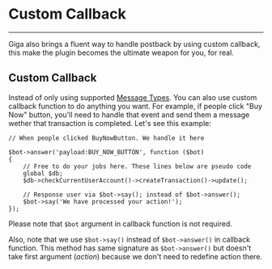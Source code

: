 # Custom Callback
---
Giga also brings a fluent way to handle postback by using custom callback, this make the plugin becomes the ultimate weapon for you, for real.

## Custom Callback
Instead of only using supported [Message Types](message-types). You can also use custom callback function to do anything you want. For example, if people click "Buy Now" button, you'll need to handle that event and send them a message wether that transaction is completed. Let's see this example:

```
// When people clicked BuyNowButton. We handle it here

$bot->answer('payload:BUY_NOW_BUTTON', function ($bot) 
{
	// Free to do your jobs here. These lines below are pseudo code
	global $db;
	$db->checkCurrentUserAccount()->createTransaction()->update();
	
	// Response user via $bot->say(); instead of $bot->answer();
	$bot->say('We have processed your action!');
});
``` 

Please note that `$bot` argument in callback function is not required.

Also, note that we use `$bot->say()` instead of `$bot->answer()` in callback function. This method has same signature as `$bot->answer()` but doesn't take first argument (*action*) because we don't need to redefine action there. 